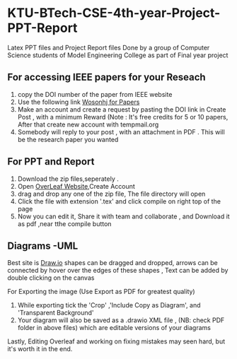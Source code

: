 # KTU-BTech-CSE-4th-year-Project-PPT-Report
Latex PPT files and Project Report  files Done by  a group of Computer Science students of Model Engineering College as part of Final year project


<h2>For accessing IEEE papers for your Reseach</h2>
<ol>
  <li>copy the DOI number of the paper from IEEE website</li>
 <li> Use the following link <a href='https://www.wosonhj.com/scholar/423298xs.html'>Wosonhj for Papers</a></li>
  <li>Make an account and create a request by pasting the DOI link in Create Post , with a minimum Reward (Note : It's free credits for 5 or 10 papers, After that create new account with tempmail.org </li>
  <li>Somebody will reply to your post , with an attachment in PDF . This will be the research paper you wanted</li>  
</ol>

<h2>For PPT and Report</h2>
<ol>
  <li> Download the zip files,seperately .</li>
  <li> Open <a href='https://www.overleaf.com/project'>OverLeaf Website</a>,Create Account</li>
  <li> drag and drop  any one of the zip file, The file directory will open  </li>
  <li> Click the file with extension '.tex' and click compile on right top of the page</li>
  <li> Now you can edit it, Share it with team and collaborate , and Download it as pdf ,near tthe compile button</li>
</ol>

<h2>Diagrams -UML</h2>

<p> Best site is <a href='https://app.diagrams.net/'>Draw.io</a> shapes can be dragged and dropped, arrows can be connected by hover over the edges of these shapes , Text can be added by double clicking on the canvas </p>
For Exporting the image (Use Export as PDF for greatest quality)
<ol>
  <li> While exporting tick the 'Crop' ,'Include Copy as Diagram', and 'Transparent Background' </li>
  <li> Your diagram will also be saved as a .drawio XML file , (NB: check PDF folder in above files) which are editable versions of your diagrams</li>
</ol>

Lastly, Editing Overleaf and working on fixing  mistakes may seen hard, but it's worth it in the end.
